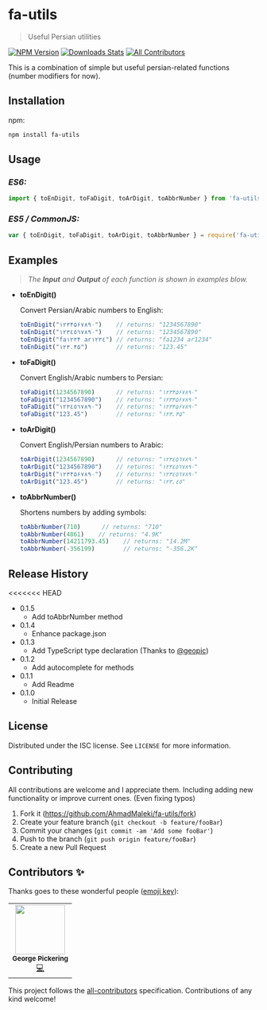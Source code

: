 # fa-utils
> Useful Persian utilities

[![NPM Version][npm-image]][npm-url]
[![Downloads Stats][npm-downloads]][npm-url]<!-- ALL-CONTRIBUTORS-BADGE:START - Do not remove or modify this section -->
[![All Contributors](https://img.shields.io/badge/all_contributors-1-blue.svg)](#contributors-)
<!-- ALL-CONTRIBUTORS-BADGE:END -->

This is a combination of simple but useful persian-related functions (number modifiers for now).

## Installation

npm:

```sh
npm install fa-utils
```

## Usage

### _ES6:_

```javascript
import { toEnDigit, toFaDigit, toArDigit, toAbbrNumber } from 'fa-utils'
```

### _ES5 / CommonJS:_

```javascript
var { toEnDigit, toFaDigit, toArDigit, toAbbrNumber } = require('fa-utils')
```


## Examples
> _The **Input** and **Output** of each function is shown in examples blow._

* **toEnDigit()**
 
    Convert Persian/Arabic numbers to English:

    ```javascript
    toEnDigit("۱۲۳۴۵۶۷۸۹۰")    // returns: "1234567890"
    toEnDigit("١٢٣٤٥٦٧٨٩۰")    // returns: "1234567890"
    toEnDigit("fa۱۲۳۴ ar١٢٣٤") // returns: "fa1234 ar1234"
    toEnDigit("۱۲۳.۴۵")        // returns: "123.45"
    ```

* **toFaDigit()**
 
    Convert English/Arabic numbers to Persian:

    ```javascript
    toFaDigit(1234567890)      // returns: "۱۲۳۴۵۶۷۸۹۰"
    toFaDigit("1234567890")    // returns: "۱۲۳۴۵۶۷۸۹۰"
    toFaDigit("١٢٣٤٥٦٧٨٩۰")    // returns: "۱۲۳۴۵۶۷۸۹۰"
    toFaDigit("123.45")        // returns: "۱۲۳.۴۵"
    ```

* **toArDigit()**
 
    Convert English/Persian numbers to Arabic:

    ```javascript
    toArDigit(1234567890)      // returns: "١٢٣٤٥٦٧٨٩٠"
    toArDigit("1234567890")    // returns: "١٢٣٤٥٦٧٨٩٠"
    toArDigit("۱۲۳۴۵۶۷۸۹۰")    // returns: "١٢٣٤٥٦٧٨٩٠"
    toArDigit("123.45")        // returns: "١٢٣.٤٥"
    ```

* **toAbbrNumber()**
 
    Shortens numbers by adding symbols:

    ```javascript
    toAbbrNumber(710)      // returns: "710"
    toAbbrNumber(4861)    // returns: "4.9K"
    toAbbrNumber(14211793.45)    // returns: "14.2M"
    toAbbrNumber(-356199)        // returns: "-356.2K"
    ```

## Release History

<<<<<<< HEAD
* 0.1.5
    * Add toAbbrNumber method
* 0.1.4
    * Enhance package.json
* 0.1.3
    * Add TypeScript type declaration (Thanks to [@geopic](https://github.com/geopic))
* 0.1.2
    * Add autocomplete for methods
* 0.1.1
    * Add Readme
* 0.1.0
    * Initial Release


## License

Distributed under the ISC license. See ``LICENSE`` for more information.


## Contributing

All contributions are welcome and I appreciate them. Including adding new functionality or improve current ones. (Even fixing typos)

1. Fork it (<https://github.com/AhmadMaleki/fa-utils/fork>)
2. Create your feature branch (`git checkout -b feature/fooBar`)
3. Commit your changes (`git commit -am 'Add some fooBar'`)
4. Push to the branch (`git push origin feature/fooBar`)
5. Create a new Pull Request

## Contributors ✨

Thanks goes to these wonderful people ([emoji key](https://allcontributors.org/docs/en/emoji-key)):

<!-- ALL-CONTRIBUTORS-LIST:START - Do not remove or modify this section -->
<!-- prettier-ignore-start -->
<!-- markdownlint-disable -->
<table>
  <tr>
    <td align="center"><a href="https://twitter.com/geopic1"><img src="https://avatars0.githubusercontent.com/u/29524044?v=4?s=100" width="100px;" alt=""/><br /><sub><b>George Pickering</b></sub></a><br /><a href="https://github.com/AhmadMaleki/fa-utils/commits?author=geopic" title="Code">💻</a></td>
  </tr>
</table>

<!-- markdownlint-restore -->
<!-- prettier-ignore-end -->

<!-- ALL-CONTRIBUTORS-LIST:END -->

This project follows the [all-contributors](https://github.com/all-contributors/all-contributors) specification. Contributions of any kind welcome!


<!-- Markdown link & img dfn's -->
[npm-image]: https://img.shields.io/npm/v/fa-utils.svg
[npm-url]: https://npmjs.org/package/fa-utils
[npm-downloads]: https://img.shields.io/npm/dm/fa-utils.svg
